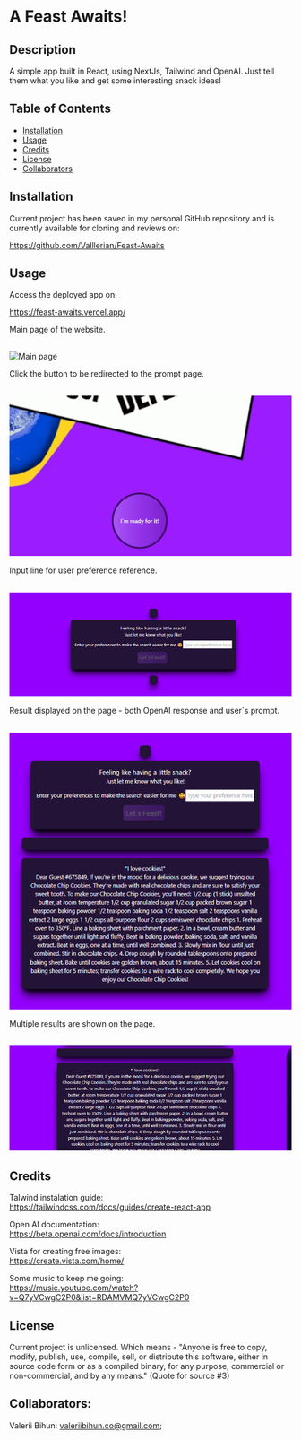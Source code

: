 # A Feast Awaits! 

## Description

A simple app built in React, using NextJs, Tailwind and OpenAI.
Just tell them what you like and get some interesting snack ideas! 

## Table of Contents
- [Installation](#installation)
- [Usage](#usage)
- [Credits](#credits)
- [License](#license)
- [Collaborators](#Collaborators)


## Installation
Current project has been saved in my personal GitHub repository and is currently available for cloning and reviews on:

https://github.com/Valllerian/Feast-Awaits

## Usage

Access the deployed app on: 

https://feast-awaits.vercel.app/


Main page of the website.

<br>
<img alt="Main page" src="./assets/main.jpg" />
<br>

Click the button to be redirected to the prompt page.

<br>
<img alt="Button to start the process" src="./assets/main-button.gif" />
<br>


Input line for user preference reference.

<br>
<img alt="Main page" src="./assets/input-line.gif" />
<br>

Result displayed on the page - both OpenAI response and user`s prompt.

<br>
<img alt="Main page" src="./assets/results.jpg" />
<br>

Multiple results are shown on the page.

<br>
<img alt="Main page" src="./assets/multiple-results.gif" />
<br>




## Credits

Talwind instalation guide: 
<br>
https://tailwindcss.com/docs/guides/create-react-app

Open AI documentation:
<br>
https://beta.openai.com/docs/introduction

Vista for creating free images:
<br>
https://create.vista.com/home/

Some music to keep me going:
<br>
https://music.youtube.com/watch?v=Q7yVCwgC2P0&list=RDAMVMQ7yVCwgC2P0

## License
Current project is unlicensed. Which means - "Anyone is free to copy, modify, publish, use, compile, sell, or
distribute this software, either in source code form or as a compiled
binary, for any purpose, commercial or non-commercial, and by any
means." (Quote for source #3)

## Collaborators:

Valerii Bihun: valeriibihun.co@gmail.com;
